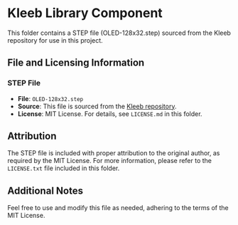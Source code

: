 # Kleeb Library Component

This folder contains a STEP file (OLED-128x32.step) sourced from the Kleeb repository for use in this project.

## File and Licensing Information

### STEP File
- **File**: `OLED-128x32.step`
- **Source**: This file is sourced from the [Kleeb repository](https://github.com/crides/kleeb).
- **License**: MIT License. For details, see `LICENSE.md` in this folder.

## Attribution

The STEP file is included with proper attribution to the original author, as required by the MIT License. For more information, please refer to the `LICENSE.txt` file included in this folder.

## Additional Notes

Feel free to use and modify this file as needed, adhering to the terms of the MIT License.
